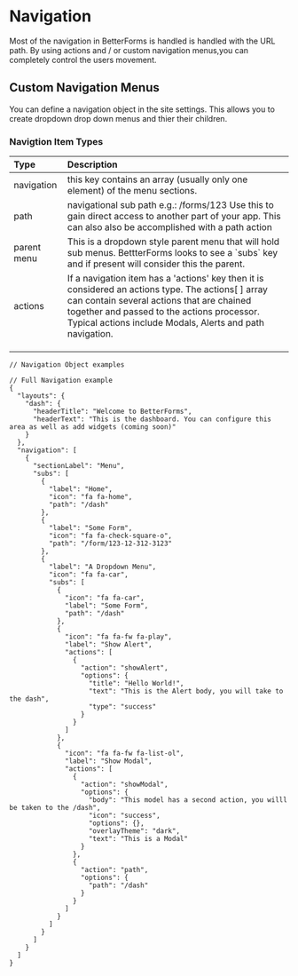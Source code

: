 # Navigation

Most of the navigation in BetterForms is handled is handled with the URL path. By using actions and / or custom navigation menus,you can completely control the users movement.

## Custom Navigation Menus

You can define a navigation object in the site settings. This allows you to create dropdown drop down menus and thier their children.

### Navigtion Item Types

| Type | Description |
| :--- | :--- |
| navigation | this key contains an array (usually only one element) of the menu sections. |
| path | navigational sub path e.g.: /forms/123 Use this to gain direct access to another part of your app. This can also also be accomplished with a path action |
| parent menu | This is a dropdown style parent menu that will hold sub menus. BettterForms looks to see a \`subs\` key and if present will consider this the parent. |
| actions | If a navigation item has a 'actions' key then it is considered an actions type. The actions\[ \] array can contain several actions that are chained together and passed to the actions processor. Typical actions include Modals, Alerts and path navigation. |
|  |  |
|  |  |
|  |  |

```
// Navigation Object examples
```

```
// Full Navigation example
{
  "layouts": {
    "dash": {
      "headerTitle": "Welcome to BetterForms",
      "headerText": "This is the dashboard. You can configure this area as well as add widgets (coming soon)"
    }
  },
  "navigation": [
    {
      "sectionLabel": "Menu",
      "subs": [
        {
          "label": "Home",
          "icon": "fa fa-home",
          "path": "/dash"
        },
        {
          "label": "Some Form",
          "icon": "fa fa-check-square-o",
          "path": "/form/123-12-312-3123"
        },
        {
          "label": "A Dropdown Menu",
          "icon": "fa fa-car",
          "subs": [
            {
              "icon": "fa fa-car",
              "label": "Some Form",
              "path": "/dash"
            },
            {
              "icon": "fa fa-fw fa-play",
              "label": "Show Alert",
              "actions": [
                {
                  "action": "showAlert",
                  "options": {
                    "title": "Hello World!",
                    "text": "This is the Alert body, you will take to the dash",
                    "type": "success"
                  }
                }
              ]
            },
            {
              "icon": "fa fa-fw fa-list-ol",
              "label": "Show Modal",
              "actions": [
                {
                  "action": "showModal",
                  "options": {
                    "body": "This model has a second action, you willl be taken to the /dash",
                    "icon": "success",
                    "options": {},
                    "overlayTheme": "dark",
                    "text": "This is a Modal"
                  }
                },
                {
                  "action": "path",
                  "options": {
                    "path": "/dash"
                  }
                }
              ]
            }
          ]
        }
      ]
    }
  ]
}
```



